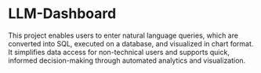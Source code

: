# LLM-Dashboard
This project enables users to enter natural language queries, which are converted into SQL, executed on a database, and visualized in chart format. It simplifies data access for non-technical users and supports quick, informed decision-making through automated analytics and visualization.
